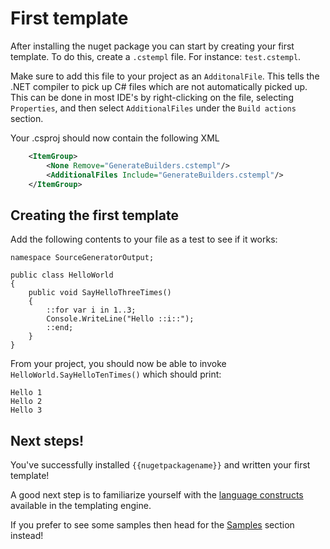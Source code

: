 ﻿# First template

After installing the nuget package you can start by creating your first template.
To do this, create a `.cstempl` file. For instance: `test.cstempl`.


Make sure to add this file to your project as an `AdditonalFile`.
This tells the .NET compiler to pick up C# files which are not automatically picked up.
This can be done in most IDE's by right-clicking on the file, selecting `Properties`, and then select `AdditionalFiles` under the `Build actions` section.

Your .csproj should now contain the following XML
```xml
    <ItemGroup>
        <None Remove="GenerateBuilders.cstempl"/>
        <AdditionalFiles Include="GenerateBuilders.cstempl"/>
    </ItemGroup>
```

## Creating the first template
Add the following contents to your file as a test to see if it works:

```CSharp
namespace SourceGeneratorOutput;

public class HelloWorld
{
    public void SayHelloThreeTimes()
    {
        ::for var i in 1..3;
        Console.WriteLine("Hello ::i::");
        ::end;
    }    
}
```

From your project, you should now be able to invoke `HelloWorld.SayHelloTenTimes()` which should print:
```
Hello 1
Hello 2
Hello 3
```

## Next steps!
You've successfully installed `{{nugetpackagename}}` and written your first template!

A good next step is to familiarize yourself with the [language constructs](../language/index.md) available in the templating engine.

If you prefer to see some samples then head for the [Samples](../samples/index.md) section instead!